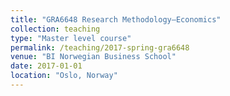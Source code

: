 ```yaml
---
title: "GRA6648 Research Methodology—Economics"
collection: teaching
type: "Master level course"
permalink: /teaching/2017-spring-gra6648
venue: "BI Norwegian Business School"
date: 2017-01-01
location: "Oslo, Norway"
---
```

